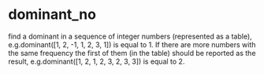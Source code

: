# dominant_no
 find a dominant in a sequence of integer numbers (represented as a table), e.g.dominant([1, 2, -1, 1, 2, 3, 1]) is equal to 1. If there are more numbers with the same frequency the first of them (in the table) should be reported as the result, e.g.dominant([1, 2, 1, 2, 3, 2, 3, 3]) is equal to 2.
